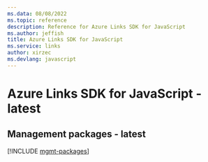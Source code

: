 ```yaml
---
ms.data: 08/08/2022
ms.topic: reference
description: Reference for Azure Links SDK for JavaScript
ms.author: jeffish
title: Azure Links SDK for JavaScript
ms.service: links
author: xirzec
ms.devlang: javascript
---
```

# Azure Links SDK for JavaScript - latest

## Management packages - latest
[!INCLUDE [mgmt-packages](links-mgmt-index.md)]